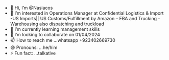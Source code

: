 - 👋 Hi, I’m @Nasiacos
- 👀 I’m interested in Operations Manager at Confidential Logistics & Import -US Imports|| US Customs/Fulfillment by Amazon – FBA and Trucking -Warehousing also dispatching and truckload
- 🌱 I’m currently learning management skills
- 💞️ I’m looking to collaborate on 01/04/2024
- 📫 How to reach me ...whatsapp +923402669730
- 😄 Pronouns: ...he/him
- ⚡ Fun fact: ...talkative

<!---
Nasiacos/Nasiacos is a ✨ special ✨ repository because its `README.md` (this file) appears on your GitHub profile.
You can click the Preview link to take a look at your changes.
--->
